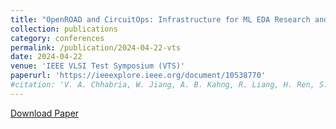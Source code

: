 ```yaml
---
title: "OpenROAD and CircuitOps: Infrastructure for ML EDA Research and Education"
collection: publications
category: conferences
permalink: /publication/2024-04-22-vts
date: 2024-04-22
venue: 'IEEE VLSI Test Symposium (VTS)'
paperurl: 'https://ieeexplore.ieee.org/document/10538770'
#citation: 'V. A. Chhabria, W. Jiang, A. B. Kahng, R. Liang, H. Ren, S. S. Sapatnekar, and B.-Y. Wu, “OpenROAD and CircuitOps: Infrastructure for ML EDA Research and Education“, Proc. VTS, 2024.'
---
```


[Download Paper](https://ieeexplore.ieee.org/document/10538770)
